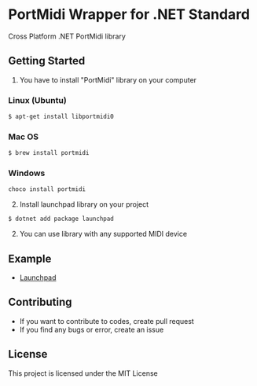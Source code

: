 # PortMidi Wrapper for .NET Standard
Cross Platform .NET PortMidi library

## Getting Started

1. You have to install "PortMidi" library on your computer

### Linux (Ubuntu)

```bash
$ apt-get install libportmidi0
```

### Mac OS

```bash
$ brew install portmidi
```

### Windows

```cmd
choco install portmidi
```

2. Install launchpad library on your project

```bash
$ dotnet add package launchpad
```

2. You can use library with any supported MIDI device

## Example

* [Launchpad](https://github.com/net-core-audio/portmidi)

## Contributing

* If you want to contribute to codes, create pull request
* If you find any bugs or error, create an issue

## License

This project is licensed under the MIT License

